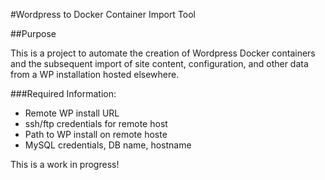 #Wordpress to Docker Container Import Tool

##Purpose

This is a project to automate the creation of Wordpress Docker containers and
the subsequent import of site content, configuration, and other data from a WP
installation hosted elsewhere.

###Required Information:
 * Remote WP install URL
 * ssh/ftp credentials for remote host
 * Path to WP install on remote hoste
 * MySQL credentials, DB name, hostname

 This is a work in progress!
